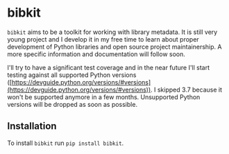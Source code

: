 # bibkit
`bibkit` aims to be a toolkit for working with library metadata. It is still very young project and I develop it in my free time to learn about proper development of Python libraries and open source project maintainership. A more specific information and documentation will follow soon.

I'll try to have a significant test coverage and in the near future I'll start testing against all supported Python versions ([https://devguide.python.org/versions/#versions](https://devguide.python.org/versions/#versions)). I skipped 3.7 because it won't be supported anymore in a few months. Unsupported Python versions will be dropped as soon as possible.

## Installation
To install `bibkit` run `pip install bibkit`.